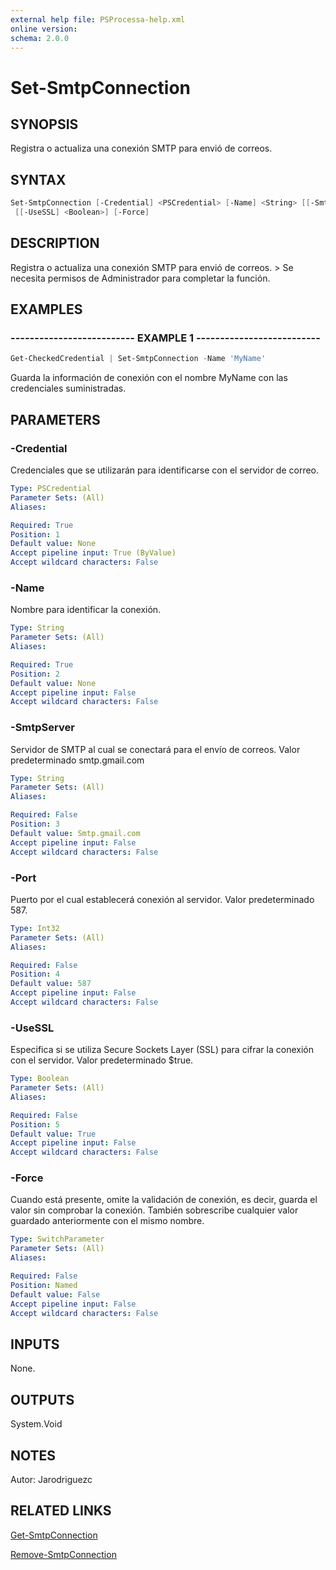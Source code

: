 ```yaml
---
external help file: PSProcessa-help.xml
online version: 
schema: 2.0.0
---
```


# Set-SmtpConnection

## SYNOPSIS
Registra o actualiza una conexión SMTP para envió de correos.

## SYNTAX

```powershell
Set-SmtpConnection [-Credential] <PSCredential> [-Name] <String> [[-SmtpServer] <String>] [[-Port] <Int32>]
 [[-UseSSL] <Boolean>] [-Force]
```

## DESCRIPTION
Registra o actualiza una conexión SMTP para envió de correos.
\> Se necesita permisos de Administrador para completar la función.

## EXAMPLES

### -------------------------- EXAMPLE 1 --------------------------
```powershell
Get-CheckedCredential | Set-SmtpConnection -Name 'MyName'
```

Guarda la información de conexión con el nombre MyName con las credenciales suministradas.

## PARAMETERS

### -Credential
Credenciales que se utilizarán para identificarse con el servidor de correo.

```yaml
Type: PSCredential
Parameter Sets: (All)
Aliases: 

Required: True
Position: 1
Default value: None
Accept pipeline input: True (ByValue)
Accept wildcard characters: False
```

### -Name
Nombre para identificar la conexión.

```yaml
Type: String
Parameter Sets: (All)
Aliases: 

Required: True
Position: 2
Default value: None
Accept pipeline input: False
Accept wildcard characters: False
```

### -SmtpServer
Servidor de SMTP al cual se conectará para el envío de correos.
Valor predeterminado smtp.gmail.com

```yaml
Type: String
Parameter Sets: (All)
Aliases: 

Required: False
Position: 3
Default value: Smtp.gmail.com
Accept pipeline input: False
Accept wildcard characters: False
```

### -Port
Puerto por el cual establecerá conexión al servidor.
Valor predeterminado 587.

```yaml
Type: Int32
Parameter Sets: (All)
Aliases: 

Required: False
Position: 4
Default value: 587
Accept pipeline input: False
Accept wildcard characters: False
```

### -UseSSL
Especifica si se utiliza Secure Sockets Layer (SSL) para cifrar la conexión con el servidor.
Valor predeterminado $true.

```yaml
Type: Boolean
Parameter Sets: (All)
Aliases: 

Required: False
Position: 5
Default value: True
Accept pipeline input: False
Accept wildcard characters: False
```

### -Force
Cuando está presente, omite la validación de conexión, es decir, guarda el valor sin comprobar la conexión.
También sobrescribe cualquier valor guardado anteriormente con el mismo nombre.

```yaml
Type: SwitchParameter
Parameter Sets: (All)
Aliases: 

Required: False
Position: Named
Default value: False
Accept pipeline input: False
Accept wildcard characters: False
```

## INPUTS
None.

## OUTPUTS

System.Void

## NOTES
Autor: Jarodriguezc

## RELATED LINKS

[Get-SmtpConnection](Get-SmtpConnection.md)

[Remove-SmtpConnection](Remove-SmtpConnection.md)

